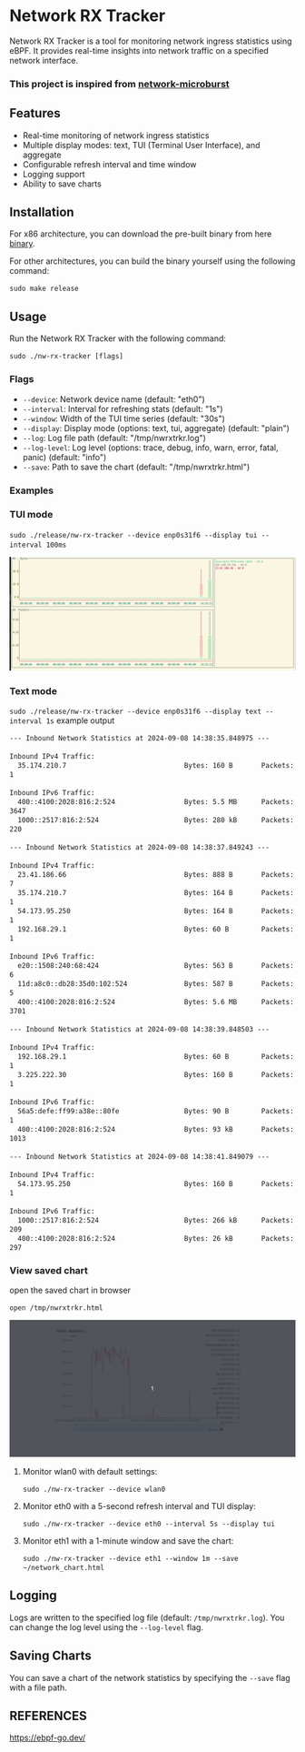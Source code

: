 # Network RX Tracker

Network RX Tracker is a tool for monitoring network ingress statistics using eBPF. It provides real-time insights into network traffic on a specified network interface.

### This project is inspired from [network-microburst](https://github.com/surki/network-microburst)

## Features

- Real-time monitoring of network ingress statistics
- Multiple display modes: text, TUI (Terminal User Interface), and aggregate
- Configurable refresh interval and time window
- Logging support
- Ability to save charts

## Installation

For x86 architecture, you can download the pre-built binary from here [binary](https://github.com/raghu-nandan-bs/nw-rx-tracker/blob/main/release/nw-rx-tracker).

For other architectures, you can build the binary yourself using the following command:

```
sudo make release
```

## Usage

Run the Network RX Tracker with the following command:

```
sudo ./nw-rx-tracker [flags]
```

### Flags

- `--device`: Network device name (default: "eth0")
- `--interval`: Interval for refreshing stats (default: "1s")
- `--window`: Width of the TUI time series (default: "30s")
- `--display`: Display mode (options: text, tui, aggregate) (default: "plain")
- `--log`: Log file path (default: "/tmp/nwrxtrkr.log")
- `--log-level`: Log level (options: trace, debug, info, warn, error, fatal, panic) (default: "info")
- `--save`: Path to save the chart (default: "/tmp/nwrxtrkr.html")

### Examples


### TUI mode

`sudo ./release/nw-rx-tracker --device enp0s31f6 --display tui --interval 100ms`

![TUI mode](./assets/tui.gif)

### Text mode 

`sudo ./release/nw-rx-tracker --device enp0s31f6 --display text --interval 1s`
example output
```
--- Inbound Network Statistics at 2024-09-08 14:38:35.848975 ---

Inbound IPv4 Traffic:
  35.174.210.7                             Bytes: 160 B       Packets: 1

Inbound IPv6 Traffic:
  400::4100:2028:816:2:524                 Bytes: 5.5 MB      Packets: 3647
  1000::2517:816:2:524                     Bytes: 280 kB      Packets: 220

--- Inbound Network Statistics at 2024-09-08 14:38:37.849243 ---

Inbound IPv4 Traffic:
  23.41.186.66                             Bytes: 888 B       Packets: 7
  35.174.210.7                             Bytes: 164 B       Packets: 1
  54.173.95.250                            Bytes: 164 B       Packets: 1
  192.168.29.1                             Bytes: 60 B        Packets: 1

Inbound IPv6 Traffic:
  e20::1508:240:68:424                     Bytes: 563 B       Packets: 6
  11d:a8c0::db28:35d0:102:524              Bytes: 587 B       Packets: 5
  400::4100:2028:816:2:524                 Bytes: 5.6 MB      Packets: 3701

--- Inbound Network Statistics at 2024-09-08 14:38:39.848503 ---

Inbound IPv4 Traffic:
  192.168.29.1                             Bytes: 60 B        Packets: 1
  3.225.222.30                             Bytes: 160 B       Packets: 1

Inbound IPv6 Traffic:
  56a5:defe:ff99:a38e::80fe                Bytes: 90 B        Packets: 1
  400::4100:2028:816:2:524                 Bytes: 93 kB       Packets: 1013

--- Inbound Network Statistics at 2024-09-08 14:38:41.849079 ---

Inbound IPv4 Traffic:
  54.173.95.250                            Bytes: 160 B       Packets: 1

Inbound IPv6 Traffic:
  1000::2517:816:2:524                     Bytes: 266 kB      Packets: 209
  400::4100:2028:816:2:524                 Bytes: 26 kB       Packets: 297
```

### View saved chart

open the saved chart in browser
```
open /tmp/nwrxtrkr.html
```
![saved chart](./assets/saved_chart.gif)

1. Monitor wlan0 with default settings:
   ```
   sudo ./nw-rx-tracker --device wlan0
   ```

2. Monitor eth0 with a 5-second refresh interval and TUI display:
   ```
   sudo ./nw-rx-tracker --device eth0 --interval 5s --display tui
   ```

3. Monitor eth1 with a 1-minute window and save the chart:
   ```
   sudo ./nw-rx-tracker --device eth1 --window 1m --save ~/network_chart.html
   ```

## Logging

Logs are written to the specified log file (default: `/tmp/nwrxtrkr.log`). You can change the log level using the `--log-level` flag.

## Saving Charts

You can save a chart of the network statistics by specifying the `--save` flag with a file path.

## REFERENCES

https://ebpf-go.dev/

